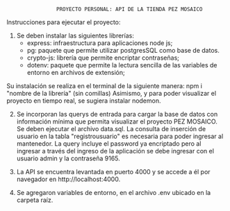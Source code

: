                     PROYECTO PERSONAL: API DE LA TIENDA PEZ MOSAICO

Instrucciones para ejecutar el proyecto:

1) Se deben instalar las siguientes librerías: 
    - express: infraestructura para aplicaciones node js;
    - pg: paquete que permite utilizar postgresSQL como base de datos.
    - crypto-js: librería que permite encriptar contraseñas; 
    - dotenv: paquete que permite la lectura sencilla de las variables de entorno en archivos de extensión;
    

Su instalación se realiza en el terminal de la siguiente manera: npm i "nombre de la librería" (sin comillas) Asimismo, y para poder visualizar el proyecto en tiempo real, se sugiera instalar nodemon.

2) Se incorporan las querys de entrada para cargar la base de datos con información mínima que permita visualizar el proyecto PEZ MOSAICO. Se deben ejecutar el archivo data.sql. La consulta de inserción de usuario en la tabla "registrousuario" es necesaria para poder ingresar al mantenedor. La query incluye el password ya encriptado pero al ingresar a través del ingreso de la aplicación se debe ingresar con el usuario admin y la contraseña 9165.

3) La API se encuentra levantada en puerto 4000 y se accede a él por navegador en http://localhost:4000.

4) Se agregaron variables de entorno, en el archivo .env ubicado en la carpeta raíz.